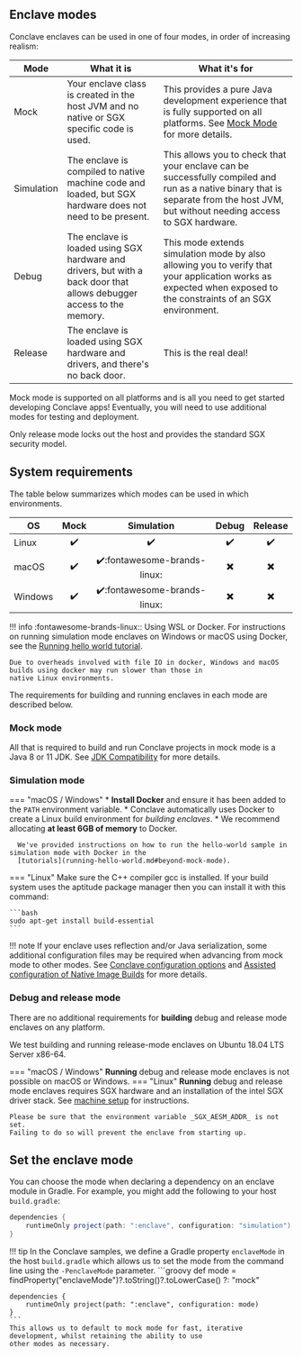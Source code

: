 ## Enclave modes

Conclave enclaves can be used in one of four modes, in order of increasing realism:

| Mode       | What it is                                                                                                            | What it's for                                                                                                                                                   |
|------------|-----------------------------------------------------------------------------------------------------------------------|-----------------------------------------------------------------------------------------------------------------------------------------------------------------|
| Mock       | Your enclave class is created in the host JVM and no native or SGX specific code is used.                             | This provides a pure Java development experience that is fully supported on all platforms. See [Mock Mode](mockmode.md) for more details.                       |
| Simulation | The enclave is compiled to native machine code and loaded, but SGX hardware does not need to be present.              | This allows you to check that your enclave can be successfully compiled and run as a native binary that is separate from the host JVM, but without needing access to SGX hardware.                  |
| Debug      | The enclave is loaded using SGX hardware and drivers, but with a back door that allows debugger access to the memory. | This mode extends simulation mode by also allowing you to verify that your application works as expected when exposed to the constraints of an SGX environment. |
| Release    | The enclave is loaded using SGX hardware and drivers, and there's no back door.                                       | This is the real deal!                                                                                                                                          |

Mock mode is supported on all platforms and is all you need to get started developing Conclave apps!
Eventually, you will need to use additional modes for testing and deployment.

Only release mode locks out the host and provides the standard SGX security model.

## System requirements
The table below summarizes which modes can be used in which environments.

| OS      | Mock               | Simulation                                   | Debug                     | Release                  |
|---------|:------------------:|:--------------------------------------------:|:-------------------------:|:------------------------:|
| Linux   | :heavy_check_mark: | :heavy_check_mark:                           | :heavy_check_mark:        | :heavy_check_mark:       |
| macOS   | :heavy_check_mark: | :heavy_check_mark::fontawesome-brands-linux: | :heavy_multiplication_x:  | :heavy_multiplication_x: |
| Windows | :heavy_check_mark: | :heavy_check_mark::fontawesome-brands-linux: | :heavy_multiplication_x:  | :heavy_multiplication_x: |

!!! info
    :fontawesome-brands-linux:: Using WSL or Docker. For
    instructions on running simulation mode enclaves on Windows or macOS using Docker, see the
    [Running hello world tutorial](running-hello-world.md#beyond-mock-mode).

    Due to overheads involved with file IO in docker, Windows and macOS builds using docker may run slower than those in
    native Linux environments.

The requirements for building and running enclaves in each mode are described below.

### Mock mode
All that is required to build and run Conclave projects in mock mode is a Java 8 or 11 JDK. See
[JDK Compatibility](system-requirements.md#jdk-compatibility) for more details.

### Simulation mode
=== "macOS / Windows"
    * **Install Docker** and ensure it has been added to the `PATH` environment variable.
    * Conclave automatically uses Docker to create a Linux build environment for *building enclaves*.
    * We recommend allocating **at least 6GB of memory** to Docker.

      We've provided instructions on how to run the hello-world sample in simulation mode with Docker in the
      [tutorials](running-hello-world.md#beyond-mock-mode).

=== "Linux"
    Make sure the C++ compiler gcc is installed. If your build system uses the aptitude package manager then you can
    install it with this command:

    ```bash
    sudo apt-get install build-essential
    ```

!!! note
    If your enclave uses reflection and/or Java serialization, some
    additional configuration files may be required when advancing from mock mode to other modes.
    See [Conclave configuration options](enclave-configuration.md#conclave-configuration-options) and
    [Assisted configuration of Native Image Builds](enclave-configuration.md#assisted-configuration-of-native-image-builds)
    for more details.

### Debug and release mode
There are no additional requirements for **building** debug and release mode enclaves on any platform.

We test building and running release-mode enclaves on Ubuntu 18.04 LTS Server x86-64.

=== "macOS / Windows"
    **Running** debug and release mode enclaves is not possible on macOS or Windows.
=== "Linux"
    **Running** debug and release mode enclaves requires SGX hardware and an installation of the intel
    SGX driver stack. See [machine setup](machine-setup.md) for instructions.

    Please be sure that the environment variable _SGX_AESM_ADDR_ is not set.
    Failing to do so will prevent the enclave from starting up.

## Set the enclave mode
You can choose the mode when declaring a dependency on an enclave module in Gradle. For example, you might add
the following to your host `build.gradle`:

```groovy
dependencies {
    runtimeOnly project(path: ":enclave", configuration: "simulation")
}
```

!!! tip
    In the Conclave samples, we define a Gradle property `enclaveMode` in the host `build.gradle` which allows us to
    set the mode from the command line using the `-PenclaveMode` parameter.
    ```groovy
    def mode = findProperty("enclaveMode")?.toString()?.toLowerCase() ?: "mock"

    dependencies {
        runtimeOnly project(path: ":enclave", configuration: mode)
    }
    ```
    This allows us to default to mock mode for fast, iterative development, whilst retaining the ability to use
    other modes as necessary.
